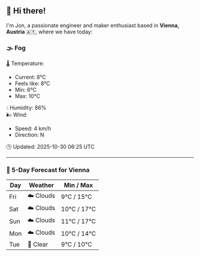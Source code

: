## 👋 Hi there!

I'm Jon, a passionate engineer and maker enthusiast based in **Vienna, Austria** 🇦🇹, where we have today:

### 🌫️ Fog 

🌡️ Temperature: 
* Current: 8°C
* Feels like: 8°C
* Min: 6°C 
* Max: 10°C  

💧 Humidity: 86%  
🌬️ Wind: 
* Speed: 4 km/h 
* Direction: N  

🕒 Updated: 2025-10-30 06:25 UTC

---

### 📅 5-Day Forecast for Vienna

| Day | Weather | Min / Max |
|-----|---------|------------|
| Fri | ☁️ Clouds | 9°C / 15°C |
| Sat | ☁️ Clouds | 10°C / 17°C |
| Sun | ☁️ Clouds | 11°C / 17°C |
| Mon | ☁️ Clouds | 10°C / 14°C |
| Tue | 🌙 Clear | 9°C / 10°C |
